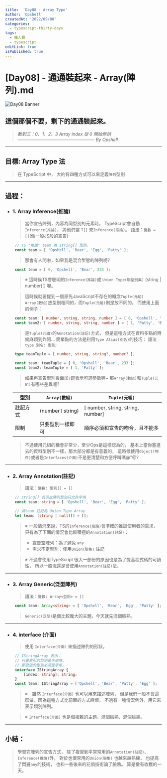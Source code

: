 ```yaml
---
title:  'Day08 - Array Type'
author: 'Opshell'
createdAt: '2022/09/08'
categories:
  - typescript-thirty-days
tags:
  - 鐵人賽
  - typescript
editLink: true
isPublished: true
---
```


# [Day08] - 通通裝起來 - Array(陣列).md
![Day08 Banner](https://ithelp.ithome.com.tw/upload/images/20220908/20109918wYsIu3DPi1.jpg)

## 這個那個不要，剩下的通通裝起來。
> *數到三：0、1、2、3*
> *Array index 從 0 開始無誤*
> *───────────────────────── By Opshell*

---
## 目標: Array Type 法
   > 在 TypeScript 中， 大約有四種方式可以來定義`陣列`型別

---
## 過程：
- ### 1. Array Inference(推論)
   > 當你宣告陣列，內容為同型別的元素時，
   > TypeScript會自動`Inference(推論)`，
   > 將他們當 `T[]` 來`Inference(推論)`。
   > 語法：`變數 = []`(像一般JS般的宣告)
   ```typescript
    // TS "推論" team 為 string[] 型別。
    const team = [ 'Opshell', 'Bear', 'Egg', 'Patty' ];
   ```

   > 那會有人問啦，如果我是混合型態的陣列呢?
   ```typescript
    const team = [ 0, 'Opshell', 'Bear', 233 ];
   ```
   > ※ 這時候TS會聰明的`Inference(推論)`成 `Union Type(聯型別集)` (string | number)[] 喔。

   > 這時候就要提到一個原先JavaScript不存在的概念`Tuple(元組)`
   > `Array(數組)`放型別相同的，而`Tuple(元組)`則是放不同的。
   > 而使用上面的例子：
   ```typescript
    const team: [ number, string, string, number ] = [ 0, 'Opshell', 'Bear', 233 ];
    const team2: [ number, string, string, number ] = [ 1, 'Patty', 'Egg', 7351 ];
   ```
   > 是`Tuple(元組)`的`Annotation(註記)`方式，
   > 但是這種方式在資料多點的時候麻煩到炸阿...
   > 簡單點的方法是利用`Type Alias(別名)`的技巧：
   > 語法 `type 別名: 型別`;
   ```typescript
    type teamTuple = [ number, string, string?, number? ];

    const team: teamTuple = [ 0, 'Opshell', 'Bear', 233 ];
    const team2: teamTuple = [ 1, 'Patty' ];
   ```
   > 如果再宣告型別後面加`?`即表示可選參數喔~
   > 那`Array(數組)`和`Tuple(元組)`有哪些差異呢?

   型別|`Array(數組)`|`Tuple(元組)`
   -------------|-------------|-------------
   註記方式| (number l string) | [ number, string, string, number]
   限制| 只要型別一樣即可 | 順序必須和宣告的吻合，且不能多

   > 不過使用元組的機會非常少，至少Ops是這樣認為的，
   > 基本上當你塞進去的資料型別不一樣，那大部分都是有意義的，
   > 這時候使用`Object(物件)`或者是`Interfaces(介面)`不是更清楚和方便呼叫嗎@"@?

---
- ### 2. Array Annotation(註記)
   > 語法：`變數: 型別[] = []`
   ```typescript
    // string[] 表示此陣列型別只允許字串
    const team: string = [ 'Opshell', 'Bear', 'Egg', 'Patty' ];

    // 將team 註記為 Union Type Array
    let team: (string | null)[] = [];
   ```
   > ※ 一般情況來說，TS的`Inference(推論)`會準確的推論使用者的需求，
   >    只有為了下面的情況會比較積極的`Annotation(註記)`：
   >   - 宣告空陣列：為了避免 `any`
   >   - 需求不定型別：使用`Union(聯集)` 註記

   > ※ 不過會使用TypeScript 很大一部份的原因也是為了提高程式碼的可讀性，
   >    所以一般況還是會使用`Annotation(註記)`法。

---
- ### 3. Array Generic(泛型陣列)
   > 語法：`變數: Array<型別> = []`
   ```typescript
    const team: Array<string> = [ 'Opshell', 'Bear', 'Egg', 'Patty' ];
   ```
   > `Generic(泛型)`是個比較龐大的主題，今天就先混個臉熟。

---
- ### 4. interface (介面)
   > 使用 `Interface(介面)` 來描述陣列的形狀，
   ```typescript
    // IStringArray 表示：
    // 只要索引的型別是字串時，
    // 那麼值的型別必須是字串。
    interface IStringArray {
        [index: string]: string;
    }
    const team: IStringArray = ['Opshell', 'Bear', 'Patty', 'Egg' ];
   ```
   > ※　雖然 `Interface(介面)` 也可以用來描述陣列，
   >    但是我們一般不會這麼做，因為這種方式比前面的方式麻煩。
   >    不過有一種情況例外，用它來表示類別陣列。

   > ※  `Interface(介面)` 也是個複雜的主題，混個臉熟、混個臉熟。

---
## 小結：
   > 學習完陣列的宣告方式，
   > 除了複習到平常常用的`Annotation(註記)`、`Inference(推論)`外，
   > 對於也很常用的`Union(聯集)` 也越來越熟練，
   > 也提高了閃避`any`的技術，
   > 也和一些後來的花俏技術論了臉熟。
   > 算是蠻有收穫的一天。
